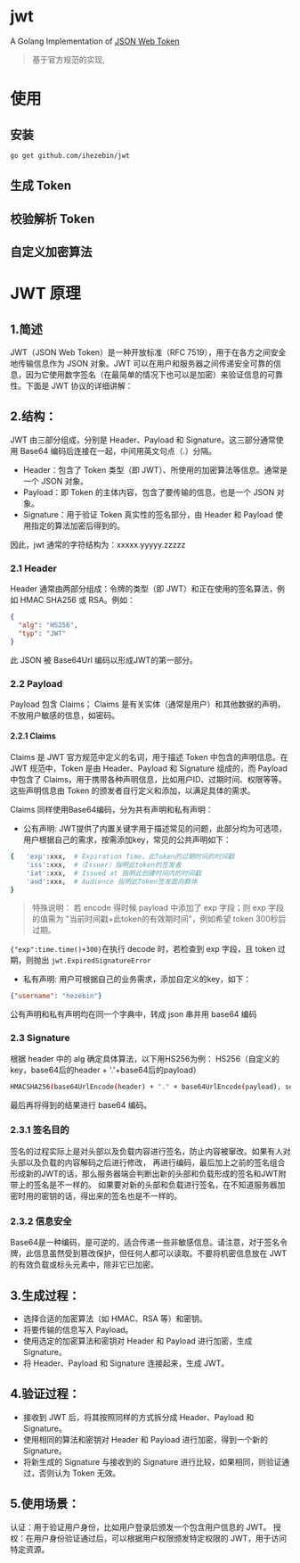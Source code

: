 # jwt
A Golang Implementation of [JSON Web Token](https://self-issued.info/docs/draft-ietf-oauth-json-web-token.html)

> 基于官方规范的实现,

# 使用

## 安装
```bash
go get github.com/ihezebin/jwt
```

## 生成 Token


## 校验解析 Token

## 自定义加密算法

# JWT 原理

## 1.简述
JWT（JSON Web Token）是一种开放标准（RFC 7519），用于在各方之间安全地传输信息作为 JSON 对象。JWT 可以在用户和服务器之间传递安全可靠的信息，因为它使用数字签名（在最简单的情况下也可以是加密）来验证信息的可靠性。下面是 JWT 协议的详细讲解：

## 2.结构：
JWT 由三部分组成，分别是 Header、Payload 和 Signature。这三部分通常使用 Base64 编码后连接在一起，中间用英文句点（.）分隔。

- Header：包含了 Token 类型（即 JWT）、所使用的加密算法等信息。通常是一个 JSON 对象。
- Payload：即 Token 的主体内容，包含了要传输的信息，也是一个 JSON 对象。
- Signature：用于验证 Token 真实性的签名部分，由 Header 和 Payload 使用指定的算法加密后得到的。

因此，jwt 通常的字符结构为：xxxxx.yyyyy.zzzzz

### 2.1 Header
Header 通常由两部分组成：令牌的类型（即 JWT）和正在使用的签名算法，例如 HMAC SHA256 或 RSA。例如：
```json
{
  "alg": "HS256",
  "typ": "JWT"
}
```
此 JSON 被 Base64Url 编码以形成JWT的第一部分。

### 2.2 Payload
Payload 包含 Claims； Claims 是有关实体（通常是用户）和其他数据的声明，不放用户敏感的信息，如密码。

#### 2.2.1 Claims
Claims 是 JWT 官方规范中定义的名词，用于描述 Token 中包含的声明信息。在 JWT 规范中，Token 是由 Header、Payload 和 Signature 组成的，而 Payload 中包含了 Claims，用于携带各种声明信息，比如用户ID、过期时间、权限等等。这些声明信息由 Token 的颁发者自行定义和添加，以满足具体的需求。

Claims 同样使用Base64编码，分为共有声明和私有声明：

- 公有声明: JWT提供了内置关键字用于描述常见的问题，此部分均为可选项，用户根据自己的需求，按需添加key，常见的公共声明如下：
```bash
{   'exp':xxx,  # Expiration Time，此Token的过期时间的时间戳
    'iss':xxx,  #（Issuer）指明此token的签发者
    'iat':xxx,  # Issued at 指明此创建时间内的时间戳
    'aud':xxx,  # Audience 指明此Token签发面向群体
}
```
>特殊说明： 若 encode 得时候 payload 中添加了 exp 字段；则 exp 字段的值需为 "当前时间戳+此token的有效期时间"，例如希望 token 300秒后过期。

`{"exp":time.time()+300}`在执行 decode 时，若检查到 exp 字段，且 token 过期，则抛出
`jwt.ExpiredSignatureError`

- 私有声明: 用户可根据自己的业务需求，添加自定义的key，如下：
```json
{"username": "hezebin"}
```

公有声明和私有声明均在同一个字典中，转成 json 串并用 base64 编码


### 2.3 Signature

根据 header 中的 alg 确定具体算法，以下用HS256为例： HS256（自定义的key，base64后的header + '.'+base64后的payload）
```bash
HMACSHA256(base64UrlEncode(header) + "." + base64UrlEncode(payload), secret);
```
最后再将得到的结果进行 base64 编码。

### 2.3.1 签名目的
签名的过程实际上是对头部以及负载内容进行签名，防止内容被窜改。如果有人对头部以及负载的内容解码之后进行修改，
再进行编码，最后加上之前的签名组合形成新的JWT的话，那么服务器端会判断出新的头部和负载形成的签名和JWT附带上的签名是不一样的。 如果要对新的头部和负载进行签名，在不知道服务器加密时用的密钥的话，得出来的签名也是不一样的。

### 2.3.2 信息安全
Base64是一种编码，是可逆的，适合传递一些非敏感信息。请注意，对于签名令牌，此信息虽然受到篡改保护，但任何人都可以读取。不要将机密信息放在 JWT 的有效负载或标头元素中，除非它已加密。


## 3.生成过程：

- 选择合适的加密算法（如 HMAC、RSA 等）和密钥。
- 将要传输的信息写入 Payload。
- 使用选定的加密算法和密钥对 Header 和 Payload 进行加密，生成 Signature。
- 将 Header、Payload 和 Signature 连接起来，生成 JWT。

## 4.验证过程：

- 接收到 JWT 后，将其按照同样的方式拆分成 Header、Payload 和 Signature。
- 使用相同的算法和密钥对 Header 和 Payload 进行加密，得到一个新的 Signature。
- 将新生成的 Signature 与接收到的 Signature 进行比较，如果相同，则验证通过，否则认为 Token 无效。

## 5.使用场景：
认证：用于验证用户身份，比如用户登录后颁发一个包含用户信息的 JWT。
授权：在用户身份验证通过后，可以根据用户权限颁发特定权限的 JWT，用于访问特定资源。